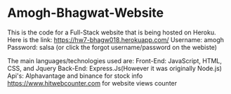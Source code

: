 # Amogh-Bhagwat-Website

This is the code for a Full-Stack website that is being hosted on Heroku.
Here is the link: https://hw7-bhagw018.herokuapp.com/
Username: amogh Password: salsa (or click the forgot username/password on the webiste)

The main languages/technologies used are:
Front-End: JavaScript, HTML, CSS, and Jquery
Back-End: Express.Js(However it was originally Node.js)
Api's: Alphavantage and binance for stock info
       https://www.hitwebcounter.com for website views counter
